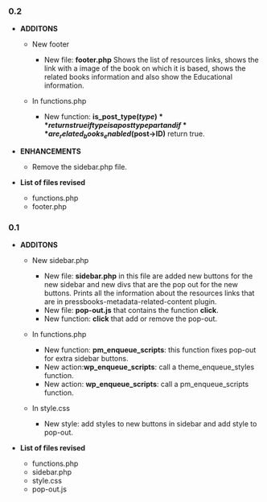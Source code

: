 ### 0.2
* **ADDITONS**
	* New footer

		* New file: **footer.php** Shows the list of resources links,  shows the link with a image of the book on which it is based, shows the related books information and also show the Educational information.

	* In functions.php

		* New function: **is_post_type($type)** returns true if type is a post type part and if  **are_related_books_enabled($post->ID)** return true. 


* **ENHANCEMENTS**
	* Remove the sidebar.php file.

* **List of files revised**

	* functions.php
	* footer.php


### 0.1
* **ADDITONS**
	* New sidebar.php
 	
 		* New file: **sidebar.php** in this file are added new buttons for the new sidebar and new divs that are the pop out for the new buttons. Prints all the information about the resources links that are in pressbooks-metadata-related-content plugin.
 		* New file: **pop-out.js**  that contains the function **click**.
 		* New function: **click** that add or remove the pop-out.  

	* In functions.php
	
 		* New function: **pm_enqueue_scripts**: this function fixes pop-out for  extra sidebar buttons.
 		* New action:**wp_enqueue_scripts**: call a theme_enqueue_styles function.
 		* New action: **wp_enqueue_scripts**: call a pm_enqueue_scripts function.
 	
 	* In style.css
 		* New style: add styles to new buttons in sidebar and add style to pop-out.

		

* **List of files revised**

	* functions.php
	* sidebar.php
	* style.css
	* pop-out.js